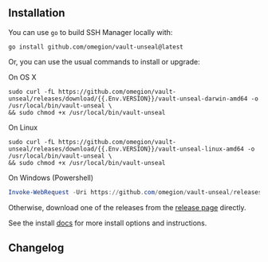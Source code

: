 ## Installation

You can use `go` to build SSH Manager locally with:

```shell
go install github.com/omegion/vault-unseal@latest
```

Or, you can use the usual commands to install or upgrade:

On OS X

```shell
sudo curl -fL https://github.com/omegion/vault-unseal/releases/download/{{.Env.VERSION}}/vault-unseal-darwin-amd64 -o /usr/local/bin/vault-unseal \
&& sudo chmod +x /usr/local/bin/vault-unseal
```

On Linux

```shell
sudo curl -fL https://github.com/omegion/vault-unseal/releases/download/{{.Env.VERSION}}/vault-unseal-linux-amd64 -o /usr/local/bin/vault-unseal \
&& sudo chmod +x /usr/local/bin/vault-unseal
```

On Windows (Powershell)

```powershell
Invoke-WebRequest -Uri https://github.com/omegion/vault-unseal/releases/download/{{.Env.VERSION}}/vault-unseal-windows-amd64 -OutFile $home\AppData\Local\Microsoft\WindowsApps\vault-unseal.exe
```

Otherwise, download one of the releases from the [release page](https://github.com/omegion/vault-unseal/releases/)
directly.

See the install [docs](https://vault-unseal.omegion.dev) for more install options and instructions.

## Changelog